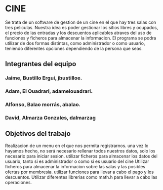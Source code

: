 # CINE

Se trata de un software de gestion de un cine en el que hay tres salas con tres peliculas.
Nuestra idea es poder gestionar los sitios libres y ocupados, el precio de las entradas y los descuentos aplicables atraves del uso de funciones y ficheros para almacenar la informacion. 
El programa se podra utilizar de dos formas distintas, como administrador o como usuario, teniendo diferentes opciones dependiendo de la persona que seas.

## Integrantes del equipo

### Jaime, Bustillo Ergui, jbustilloe.
### Adam, El Ouadrari, adamelouadrari.
### Alfonso, Balao morrás, abalao.
### David, Almarza Gonzales, dalmarzag


## Objetivos del trabajo

Realizacion de un menu en el que nos permita registrarnos. una vez lo hayamos hecho, no será necesario rellenar todos nuestros datos, solo los necesario para iniciar sesion. 
utilizar ficheros para almacenar los datos del usuario, tanto si es administrador o como si es usuario del cine
Utilizar ficheros para almacenar la informacion sobre las salas y las posibles ofertas por membresia.
utilizar funciones para llevar a cabo el pago y los descuentos.
Utilizar diferentes librerias como math.h para llevar a cabo las operaciones.
